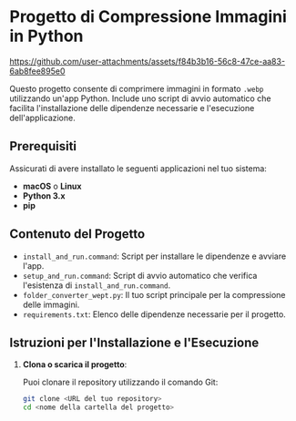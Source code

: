 # Progetto di Compressione Immagini in Python



https://github.com/user-attachments/assets/f84b3b16-56c8-47ce-aa83-6ab8fee895e0



Questo progetto consente di comprimere immagini in formato `.webp` utilizzando un'app Python. Include uno script di avvio automatico che facilita l'installazione delle dipendenze necessarie e l'esecuzione dell'applicazione.

## Prerequisiti

Assicurati di avere installato le seguenti applicazioni nel tuo sistema:

- **macOS** o **Linux**
- **Python 3.x**
- **pip**

## Contenuto del Progetto

- `install_and_run.command`: Script per installare le dipendenze e avviare l'app.
- `setup_and_run.command`: Script di avvio automatico che verifica l'esistenza di `install_and_run.command`.
- `folder_converter_wept.py`: Il tuo script principale per la compressione delle immagini.
- `requirements.txt`: Elenco delle dipendenze necessarie per il progetto.

## Istruzioni per l'Installazione e l'Esecuzione

1. **Clona o scarica il progetto**:

   Puoi clonare il repository utilizzando il comando Git:

   ```bash
   git clone <URL del tuo repository>
   cd <nome della cartella del progetto>
